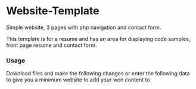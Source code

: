# Website-Template
Simple website, 3 pages with php navigation and contact form.

This template is for a resume and has an area for displaying code samples, front page resume and contact form.

### Usage

Download files and make the following changes or enter the following data to give you a minimum website to add your won content to
